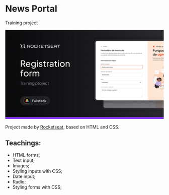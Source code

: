 # News Portal

Training project

![project img](./assets/cover.jpg)

Project made by [Rocketseat](https://www.rocketseat.com.br/), based on HTML and CSS.

## Teachings:

- HTML forms;
- Text input;
- Images;
- Styling inputs with CSS;
- Date input;
- Radio;
- Styling forms with CSS;